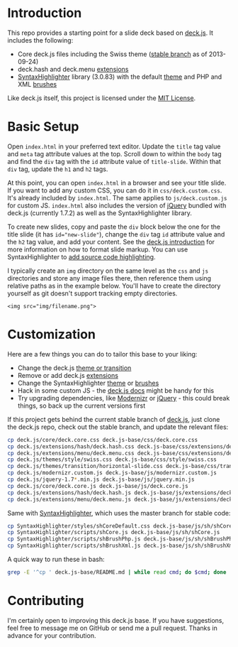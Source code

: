 # Introduction

This repo provides a starting point for a slide deck based on [deck.js](http://imakewebthings.com/deck.js/ "deck.js"). It includes the following:

* Core deck.js files including the Swiss theme ([stable branch](https://github.com/imakewebthings/deck.js/tree/stable "imakewebthings/deck.js at stable") as of 2013-09-24)
* deck.hash and deck.menu [extensions](http://imakewebthings.com/deck.js/introduction/#extensions-menu "deck.js extensions")
* [SyntaxHighlighter](http://alexgorbatchev.com/SyntaxHighlighter/ "SyntaxHighlighter") library (3.0.83) with the default [theme](http://alexgorbatchev.com/SyntaxHighlighter/manual/themes/ "SyntaxHighlighter - Themes") and PHP and XML [brushes](http://alexgorbatchev.com/SyntaxHighlighter/manual/brushes/ "SyntaxHighlighter - Brushes")

Like deck.js itself, this project is licensed under the [MIT License](http://www.opensource.org/licenses/mit-license.php "Open Source Initiative OSI - The MIT License").

# Basic Setup

Open `index.html` in your preferred text editor. Update the `title` tag value and `meta` tag attribute values at the top. Scroll down to within the `body` tag and find the `div` tag with the `id` attribute value of `title-slide`. Within that `div` tag, update the `h1` and `h2` tags.

At this point, you can open `index.html` in a browser and see your title slide. If you want to add any custom CSS, you can do it in `css/deck.custom.css`. It's already included by `index.html`. The same applies to `js/deck.custom.js` for custom JS. `index.html` also includes the version of [jQuery](http://jquery.com "jQuery") bundled with deck.js (currently 1.7.2) as well as the SyntaxHighlighter library.

To create new slides, copy and paste the `div` block below the one for the title slide (it has `id="new-slide"`), change the `div` tag `id` attribute value and the `h2` tag value, and add your content. See the [deck.js introduction](http://imakewebthings.com/deck.js/introduction/ "Getting Started with deck.js") for more information on how to format slide markup. You can use SyntaxHighlighter to [add source code highlighting](http://alexgorbatchev.com/SyntaxHighlighter/manual/installation.html#pre__method "SyntaxHighlighter - Installation").

I typically create an `img` directory on the same level as the `css` and `js` directories and store any image files there, then reference them using relative paths as in the example below. You'll have to create the directory yourself as git doesn't support tracking empty directories.

    <img src="img/filename.png">

# Customization

Here are a few things you can do to tailor this base to your liking:

* Change the deck.js [theme or transition](https://github.com/imakewebthings/deck.js/tree/stable/themes "makewebthings/deck.js at stable")
* Remove or add deck.js [extensions](http://imakewebthings.com/deck.js/introduction/#extensions-menu "deck.js extensions")
* Change the SyntaxHighlighter [theme](http://alexgorbatchev.com/SyntaxHighlighter/manual/themes/ "SyntaxHighlighter - Themes") or [brushes](http://alexgorbatchev.com/SyntaxHighlighter/manual/brushes/ "SyntaxHighlighter - Brushes")
* Hack in some custom JS - the [deck.js docs](http://imakewebthings.com/deck.js/docs/ "Docs - deck.js") might be handy for this
* Try upgrading dependencies, like [Modernizr](http://www.modernizr.com/ "Modernizr") or [jQuery](http://jquery.com "jQuery") - this could break things, so back up the current versions first

If this project gets behind the current stable branch of [deck.js](https://github.com/imakewebthings/deck.js "imakewebthings/deck.js"), just clone the deck.js repo, check out the stable branch, and update the relevant files:

```bash
cp deck.js/core/deck.core.css deck.js-base/css/deck.core.css
cp deck.js/extensions/hash/deck.hash.css deck.js-base/css/extensions/deck.hash.css
cp deck.js/extensions/menu/deck.menu.css deck.js-base/css/extensions/deck.menu.css
cp deck.js/themes/style/swiss.css deck.js-base/css/style/swiss.css
cp deck.js/themes/transition/horizontal-slide.css deck.js-base/css/transition/horizontal-slide.css
cp deck.js/modernizr.custom.js deck.js-base/js/modernizr.custom.js
cp deck.js/jquery-1.7*.min.js deck.js-base/js/jquery.min.js
cp deck.js/core/deck.core.js deck.js-base/js/deck.core.js
cp deck.js/extensions/hash/deck.hash.js deck.js-base/js/extensions/deck.hash.js
cp deck.js/extensions/menu/deck.menu.js deck.js-base/js/extensions/deck.menu.js
```

Same with [SyntaxHighlighter](https://github.com/alexgorbatchev/SyntaxHighlighter "alexgorbatchev/SyntaxHighlighter"), which uses the master branch for stable code:

```bash
cp SyntaxHighlighter/styles/shCoreDefault.css deck.js-base/js/sh/shCoreDefault.css
cp SyntaxHighlighter/scripts/shCore.js deck.js-base/js/sh/shCore.js
cp SyntaxHighlighter/scripts/shBrushPhp.js deck.js-base/js/sh/shBrushPhp.js
cp SyntaxHighlighter/scripts/shBrushXml.js deck.js-base/js/sh/shBrushXml.js
```

A quick way to run these in bash:

```bash
grep -E '^cp ' deck.js-base/README.md | while read cmd; do $cmd; done
```

# Contributing

I'm certainly open to improving this deck.js base. If you have suggestions, feel free to message me on GitHub or send me a pull request. Thanks in advance for your contribution.
